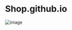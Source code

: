 # Shop.github.io
![image](https://user-images.githubusercontent.com/77134603/204719680-bb13f404-e756-4b08-a104-a6a707efb516.png)

